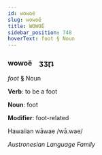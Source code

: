 ```yaml
---
id: wowoë
slug: wowoë
title: WOWOË
sidebar_position: 748
hoverText: foot § Noun
---
```


### wowoë&emsp;<span kind="abugida">ʒʒɽʇ</span>

*foot* **§** Noun

**Verb**: to be a foot

**Noun**: foot

**Modifier**: foot-related

Hawaiian wāwae /wā.wae/

*Austronesian Language Family*